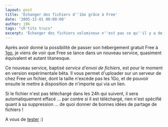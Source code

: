 ```yaml
---
layout: post
title: 'Échanger des fichiers d''1Go grâce à Free'
date: '2005-12-01 00:00:00'
author: j0k
tags: "ch'tits trucs"
excerpt: 'Échanger des fichiers volumineux n''est pas ce qu''il y a de plus facile sur internet. Mais Free lance un nouveau service pour remédier à ce problème !'
---
```


Après avoir donné la possibilité de passer son hébergement gratuit Free à [1go](http://www.j0k3r.net/news-et-1go-d-espace-web-pour-tout-le-monde-chez-free-149.html), je viens de voir que Free se lance dans un nouveau service, quasiment équivalent et autant titanesque.

Ce nouveau service, baptisé *service d'envoi de fichiers*, est pour le moment en version expérimentale bêta. Il vous permet d'uploader sur un serveur de chez Free un fichier, dont la taille n'excède pas les 1Go, et de pouvoir ensuite le mettre à disposition de n'importe qui via un lien.

 Si le fichier n'est pas téléchargé dans les 24h qui suivent, il sera automatiquement effacé ... par contre si il est téléchargé, rien n'est spécifié quant à sa suppression ... de quoi donner de bonnes idées de partage de fichiers !

  A vous de [tester](http://dl.free.fr/) :)
